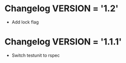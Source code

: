 # Changelog  VERSION = '1.2'

* Add lock flag

# Changelog  VERSION = '1.1.1'

* Switch testunit to rspec